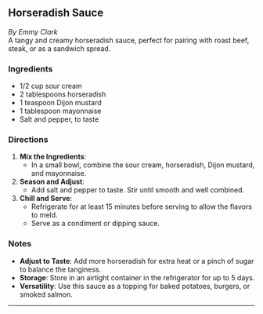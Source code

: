 ## Horseradish Sauce

_By Emmy Clark_  
A tangy and creamy horseradish sauce, perfect for pairing with roast beef, steak, or as a sandwich spread.

### Ingredients
- 1/2 cup sour cream
- 2 tablespoons horseradish
- 1 teaspoon Dijon mustard
- 1 tablespoon mayonnaise
- Salt and pepper, to taste

### Directions
1. **Mix the Ingredients**:
   - In a small bowl, combine the sour cream, horseradish, Dijon mustard, and mayonnaise.
2. **Season and Adjust**:
   - Add salt and pepper to taste. Stir until smooth and well combined.
3. **Chill and Serve**:
   - Refrigerate for at least 15 minutes before serving to allow the flavors to meld.
   - Serve as a condiment or dipping sauce.

### Notes
- **Adjust to Taste**: Add more horseradish for extra heat or a pinch of sugar to balance the tanginess.
- **Storage**: Store in an airtight container in the refrigerator for up to 5 days.
- **Versatility**: Use this sauce as a topping for baked potatoes, burgers, or smoked salmon.

---